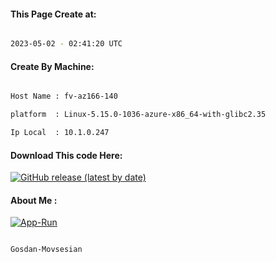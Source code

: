 
   
#### This Page Create at:

```bash

2023-05-02 - 02:41:20 UTC

```

#### Create By Machine:

```bash

Host Name : fv-az166-140

platform  : Linux-5.15.0-1036-azure-x86_64-with-glibc2.35

Ip Local  : 10.1.0.247

```
#### Download This code Here:

[![GitHub release (latest by date)](https://img.shields.io/github/v/release/Gosdan-Movsesian/Gosdan?style=for-the-badge&label=Download)](https://github.com/Gosdan-Movsesian/Gosdan/releases) 

</p> 

#### About Me :

[![App-Run](https://github.com/Gosdan-Movsesian/Gosdan/actions/workflows/App-Run.yml/badge.svg)](https://github.com/Gosdan-Movsesian/Gosdan/actions/workflows/App-Run.yml)

```bash

Gosdan-Movsesian

```

